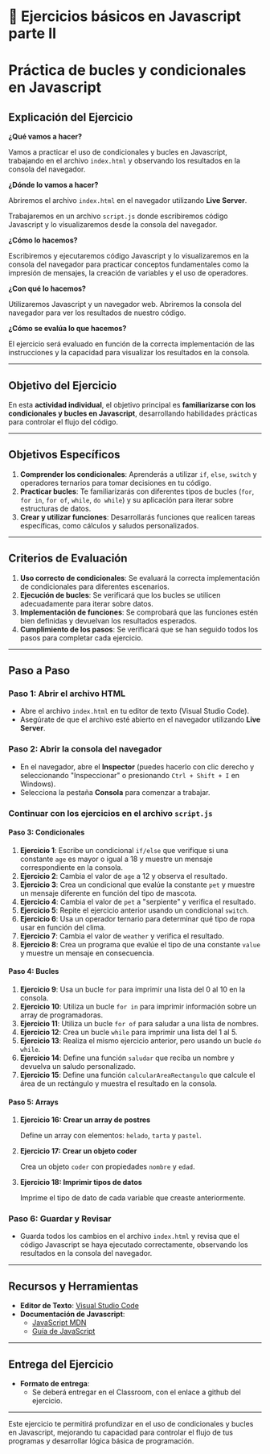 # 🎠 Ejercicios básicos en Javascript parte II

# Práctica de bucles y condicionales en Javascript

## Explicación del Ejercicio

**¿Qué vamos a hacer?**

Vamos a practicar el uso de condicionales y bucles en Javascript, trabajando en el archivo `index.html` y observando los resultados en la consola del navegador.

**¿Dónde lo vamos a hacer?**

Abriremos el archivo `index.html` en el navegador utilizando **Live Server**.

Trabajaremos en un archivo `script.js` donde escribiremos código Javascript y lo visualizaremos desde la consola del navegador.

**¿Cómo lo hacemos?**

Escribiremos y ejecutaremos código Javascript y lo visualizaremos en la consola del navegador para practicar conceptos fundamentales como la impresión de mensajes, la creación de variables y el uso de operadores.

**¿Con qué lo hacemos?**

Utilizaremos Javascript y un navegador web. Abriremos la consola del navegador para ver los resultados de nuestro código.

**¿Cómo se evalúa lo que hacemos?**

El ejercicio será evaluado en función de la correcta implementación de las instrucciones y la capacidad para visualizar los resultados en la consola.

---

## Objetivo del Ejercicio

En esta **actividad individual**, el objetivo principal es **familiarizarse con los condicionales y bucles en Javascript**, desarrollando habilidades prácticas para controlar el flujo del código.

---

## Objetivos Específicos

1. **Comprender los condicionales**: Aprenderás a utilizar `if`, `else`, `switch` y operadores ternarios para tomar decisiones en tu código.
2. **Practicar bucles**: Te familiarizarás con diferentes tipos de bucles (`for`, `for in`, `for of`, `while`, `do while`) y su aplicación para iterar sobre estructuras de datos.
3. **Crear y utilizar funciones**: Desarrollarás funciones que realicen tareas específicas, como cálculos y saludos personalizados.

---

## Criterios de Evaluación

1. **Uso correcto de condicionales**: Se evaluará la correcta implementación de condicionales para diferentes escenarios.
2. **Ejecución de bucles**: Se verificará que los bucles se utilicen adecuadamente para iterar sobre datos.
3. **Implementación de funciones**: Se comprobará que las funciones estén bien definidas y devuelvan los resultados esperados.
4. **Cumplimiento de los pasos**: Se verificará que se han seguido todos los pasos para completar cada ejercicio.

---

## Paso a Paso

### Paso 1: Abrir el archivo HTML

- Abre el archivo `index.html` en tu editor de texto (Visual Studio Code).
- Asegúrate de que el archivo esté abierto en el navegador utilizando **Live Server**.

### Paso 2: Abrir la consola del navegador

- En el navegador, abre el **Inspector** (puedes hacerlo con clic derecho y seleccionando "Inspeccionar" o presionando `Ctrl + Shift + I` en Windows).
- Selecciona la pestaña **Consola** para comenzar a trabajar.

### Continuar con los ejercicios en el archivo `script.js`

#### Paso 3: Condicionales

1. **Ejercicio 1**: Escribe un condicional `if/else` que verifique si una constante `age` es mayor o igual a 18 y muestre un mensaje correspondiente en la consola.
2. **Ejercicio 2**: Cambia el valor de `age` a 12 y observa el resultado.
3. **Ejercicio 3**: Crea un condicional que evalúe la constante `pet` y muestre un mensaje diferente en función del tipo de mascota.
4. **Ejercicio 4**: Cambia el valor de `pet` a "serpiente" y verifica el resultado.
5. **Ejercicio 5**: Repite el ejercicio anterior usando un condicional `switch`.
6. **Ejercicio 6**: Usa un operador ternario para determinar qué tipo de ropa usar en función del clima.
7. **Ejercicio 7**: Cambia el valor de `weather` y verifica el resultado.
8. **Ejercicio 8**: Crea un programa que evalúe el tipo de una constante `value` y muestre un mensaje en consecuencia.

#### Paso 4: Bucles

1. **Ejercicio 9**: Usa un bucle `for` para imprimir una lista del 0 al 10 en la consola.
2. **Ejercicio 10**: Utiliza un bucle `for in` para imprimir información sobre un array de programadoras.
3. **Ejercicio 11**: Utiliza un bucle `for of` para saludar a una lista de nombres.
4. **Ejercicio 12**: Crea un bucle `while` para imprimir una lista del 1 al 5.
5. **Ejercicio 13**: Realiza el mismo ejercicio anterior, pero usando un bucle `do while`.
6. **Ejercicio 14**: Define una función `saludar` que reciba un nombre y devuelva un saludo personalizado.
7. **Ejercicio 15**: Define una función `calcularAreaRectangulo` que calcule el área de un rectángulo y muestra el resultado en la consola.

#### Paso 5: Arrays

1. **Ejercicio 16: Crear un array de postres**
    
    Define un array con elementos: `helado`, `tarta` y `pastel`.
    
2. **Ejercicio 17: Crear un objeto coder**
    
    Crea un objeto `coder` con propiedades `nombre` y `edad`.
    
3. **Ejercicio 18: Imprimir tipos de datos**
    
    Imprime el tipo de dato de cada variable que creaste anteriormente.
    
### Paso 6: Guardar y Revisar

- Guarda todos los cambios en el archivo `index.html` y revisa que el código Javascript se haya ejecutado correctamente, observando los resultados en la consola del navegador.

---

## Recursos y Herramientas

- **Editor de Texto**: [Visual Studio Code](https://code.visualstudio.com/)
- **Documentación de Javascript**:
    - [JavaScript MDN](https://developer.mozilla.org/es/docs/Web/JavaScript)
    - [Guía de JavaScript](https://javascript.info/)

---

## Entrega del Ejercicio

- **Formato de entrega**:
    - Se deberá entregar en el Classroom, con el enlace a github del ejercicio.

---

Este ejercicio te permitirá profundizar en el uso de condicionales y bucles en Javascript, mejorando tu capacidad para controlar el flujo de tus programas y desarrollar lógica básica de programación.

